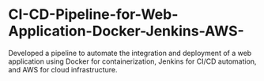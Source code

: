 # CI-CD-Pipeline-for-Web-Application-Docker-Jenkins-AWS-
Developed a pipeline to automate the integration and deployment of a web application using Docker for containerization, Jenkins for CI/CD automation, and AWS for cloud infrastructure.
